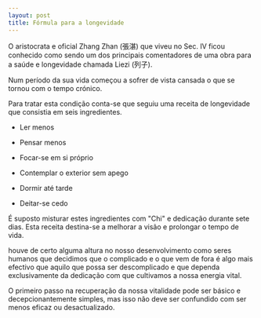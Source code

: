 ```yaml
---
layout: post
title: Fórmula para a longevidade
---
```


O aristocrata e oficial Zhang Zhan (張湛) que viveu no Sec. IV ficou
conhecido como sendo um dos principais comentadores de uma obra para
a saúde e longevidade chamada Liezi (列子).

Num período da sua vida começou a sofrer de vista cansada o que se tornou
com o tempo crónico. 

Para tratar esta condição conta-se que seguiu uma receita de longevidade
que consistia em seis ingredientes. 

+ Ler menos

+ Pensar menos

+ Focar-se em si próprio 

+ Contemplar o exterior sem apego

+ Dormir até tarde 

+ Deitar-se cedo

É suposto misturar estes ingredientes com "Chi" e dedicação durante sete
dias. Esta receita destina-se a melhorar a visão e prolongar o tempo de
vida.

houve de certo alguma altura no nosso desenvolvimento como seres humanos que
decidimos que o complicado e o que vem de fora é algo mais efectivo que aquilo
que possa ser descomplicado e que dependa exclusivamente da dedicação com que
cultivamos a nossa energia vital. 

O primeiro passo na recuperação da nossa vitalidade pode ser básico
e decepcionantemente simples, mas isso não deve ser confundido com ser
menos eficaz ou desactualizado.
